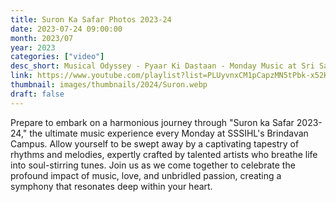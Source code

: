 ```yaml
---
title: Suron Ka Safar Photos 2023-24
date: 2023-07-24 09:00:00
month: 2023/07
year: 2023
categories: ["video"]
desc_short: Musical Odyssey - Pyaar Ki Dastaan - Monday Music at Sri Sathya Sai Institute, Brindavan Campus
link: https://www.youtube.com/playlist?list=PLUyvnxCM1pCapzMN5tPbk-x52KYsHV6im
thumbnail: images/thumbnails/2024/Suron.webp
draft: false
---
```


 Prepare to embark on a harmonious journey through "Suron ka Safar 2023-24," the ultimate music experience every Monday at SSSIHL's Brindavan Campus. Allow yourself to be swept away by a captivating tapestry of rhythms and melodies, expertly crafted by talented artists who breathe life into soul-stirring tunes. Join us as we come together to celebrate the profound impact of music, love, and unbridled passion, creating a symphony that resonates deep within your heart.